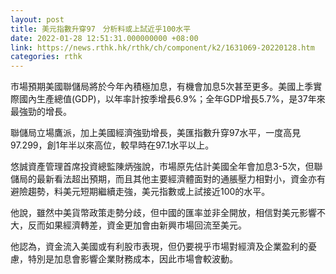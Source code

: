 ```yaml
---
layout: post
title: 美元指數升穿97　分析料或上試近乎100水平
date: 2022-01-28 12:51:31.000000000 +08:00
link: https://news.rthk.hk/rthk/ch/component/k2/1631069-20220128.htm
categories: rthk
---
```


市場預期美國聯儲局將於今年內積極加息，有機會加息5次甚至更多。美國上季實際國內生產總值(GDP)，以年率計按季增長6.9%；全年GDP增長5.7%，是37年來最強勁的增長。

聯儲局立場鷹派，加上美國經濟強勁增長，美匯指數升穿97水平，一度高見97.299，創1年半以來高位，較早時在97.1水平以上。

悠誠資產管理首席投資總監陳炳強說，市場原先估計美國全年會加息3-5次，但聯儲局的最新看法超出預期，而且其他主要經濟體面對的通脹壓力相對小，資金亦有避險趨勢，料美元短期繼續走強，美元指數或上試接近100的水平。

他說，雖然中美貨幣政策走勢分歧，但中國的匯率並非全開放，相信對美元影響不大，反而如果經濟轉差，資金更加會由新興市場回流至美元。

他認為，資金流入美國或有利股市表現，但仍要視乎市場對經濟及企業盈利的憂慮，特別是加息會影響企業財務成本，因此市場會較波動。

